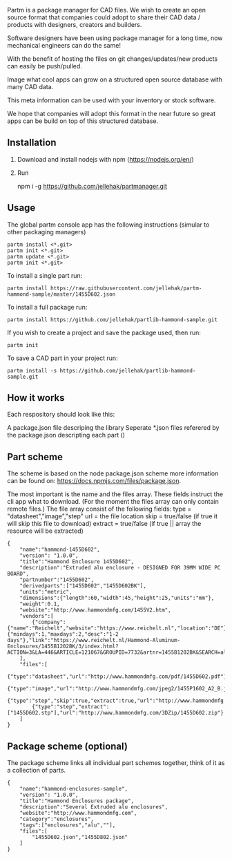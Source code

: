 Partm is a package manager for CAD files. We wish to create an open source format that companies could adopt to share their CAD data / products with designers, creators and builders. 

Software designers have been using package manager for a long time, now mechanical engineers can do the same!

With the benefit of hosting the files on git changes/updates/new products can easily be push/pulled.

Image what cool apps can grow on a structured open source database with many CAD data.

This meta information can be used with your inventory or stock software.

We hope that companies will adopt this format in the near future so great apps can be build on top of this structured database.

Installation
---
1. Download and install nodejs with npm (https://nodejs.org/en/)
2. Run
	
	npm i -g https://github.com/jellehak/partmanager.git


Usage
---
The global partm console app has the following instructions (simular to other packaging managers)

	partm install <*.git>
	partm init <*.git>
	partm update <*.git>
	partm init <*.git>

To install a single part run:

	partm install https://raw.githubusercontent.com/jellehak/partm-hammond-sample/master/1455D602.json

To install a full package run:

	partm install https://github.com/jellehak/partlib-hammond-sample.git

If you wish to create a project and save the package used, then run:
	
	partm init

To save a CAD part in your project run:
	
	partm install -s https://github.com/jellehak/partlib-hammond-sample.git


How it works
---
Each respository should look like this:

A package.json file descriping the library
Seperate *.json files referered by the package.json descripting each part ()


Part scheme
---
The scheme is based on the node package.json scheme more information can be found on: https://docs.npmjs.com/files/package.json.

The most important is the name and the files array. These fields instruct the cli app what to download. (For the moment the files array can only contain remote files.)
The file array consist of the following fields:
type = "datasheet","image","step"
url = the file location
skip = true/false (if true it will skip this file to download)
extract = true/false (if true || array the resource will be extracted)

	{
		"name":"hammond-1455D602",
		"version": "1.0.0",
		"title":"Hammond Enclosure 1455D602",
		"description":"Extruded alu enclosure - DESIGNED FOR 39MM WIDE PC BOARD",
		"partnumber":"1455D602",
		"derivedparts":["1455D602","1455D602BK"],
		"units":"metric",
		"dimensions":{"length":60,"width":45,"height":25,"units":"mm"},
		"weight":0.1,
		"website":"http://www.hammondmfg.com/1455V2.htm",
		"vendors":[
			{"company":{"name":"Reichelt","website":"https://www.reichelt.nl","location":"DE"},"price":9.05,"deliverytime":{"mindays":1,"maxdays":2,"desc":"1-2 days"},"link":"https://www.reichelt.nl/Hammond-Aluminum-Enclosures/1455B1202BK/3/index.html?ACTION=3&LA=446&ARTICLE=121067&GROUPID=7732&artnr=1455B1202BK&SEARCH=alu%2Bcasing"}
		],
		"files":[
			{"type":"datasheet","url":"http://www.hammondmfg.com/pdf/1455D602.pdf"},
			{"type":"image","url":"http://www.hammondmfg.com/jpeg2/1455P1602_A2_B.jpg"},
			{"type":"step","skip":true,"extract":true,"url":"http://www.hammondmfg.com/3DZip/1455D602.zip"},
			{"type":"step","extract":["1455D602.stp"],"url":"http://www.hammondmfg.com/3DZip/1455D602.zip"}
		]
	}


Package scheme (optional)
---
The package scheme links all individual part schemes together, think of it as a collection of parts.

	{
		"name":"hammond-enclosures-sample",
		"version": "1.0.0",
		"title":"Hammond Enclosures package",
		"description":"Several Extruded alu enclosures",
		"website":"http://www.hammondmfg.com",
		"category":"enclosures",
		"tags":["enclosures","alu",""],
		"files":[
			"1455D602.json","1455D802.json"
		]
	}
